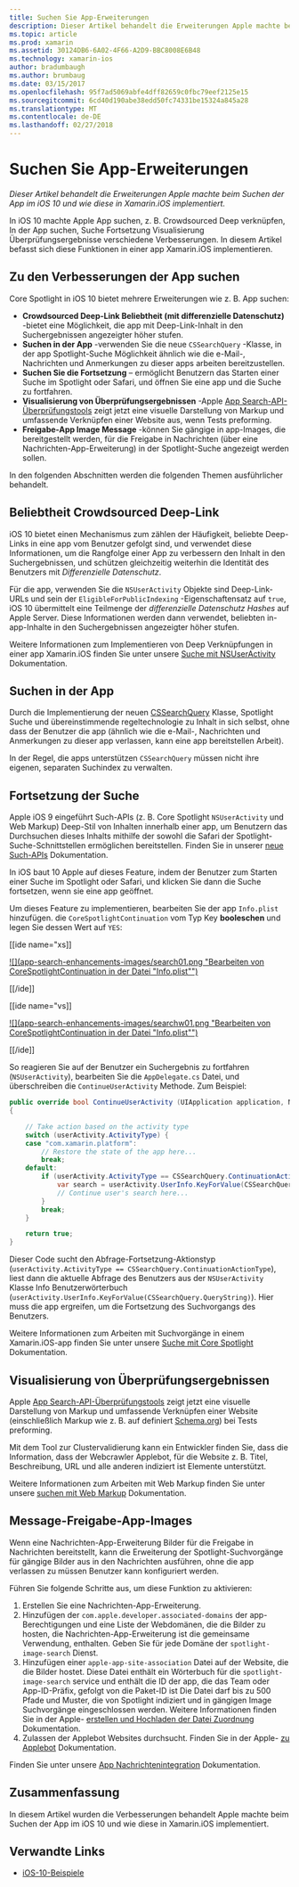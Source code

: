 ```yaml
---
title: Suchen Sie App-Erweiterungen
description: Dieser Artikel behandelt die Erweiterungen Apple machte beim Suchen der App im iOS 10 und wie diese in Xamarin.iOS implementiert.
ms.topic: article
ms.prod: xamarin
ms.assetid: 30124DB6-6A02-4F66-A2D9-BBC8008E6B48
ms.technology: xamarin-ios
author: bradumbaugh
ms.author: brumbaug
ms.date: 03/15/2017
ms.openlocfilehash: 95f7ad5069abfe4dff82659c0fbc79eef2125e15
ms.sourcegitcommit: 6cd40d190abe38edd50fc74331be15324a845a28
ms.translationtype: MT
ms.contentlocale: de-DE
ms.lasthandoff: 02/27/2018
---
```

# <a name="app-search-enhancements"></a>Suchen Sie App-Erweiterungen

_Dieser Artikel behandelt die Erweiterungen Apple machte beim Suchen der App im iOS 10 und wie diese in Xamarin.iOS implementiert._

In iOS 10 machte Apple App suchen, z. B. Crowdsourced Deep verknüpfen, In der App suchen, Suche Fortsetzung Visualisierung Überprüfungsergebnisse verschiedene Verbesserungen. In diesem Artikel befasst sich diese Funktionen in einer app Xamarin.iOS implementieren.

## <a name="about-app-search-enhancements"></a>Zu den Verbesserungen der App suchen

Core Spotlight in iOS 10 bietet mehrere Erweiterungen wie z. B. App suchen:

- **Crowdsourced Deep-Link Beliebtheit (mit differenzielle Datenschutz)** -bietet eine Möglichkeit, die app mit Deep-Link-Inhalt in den Suchergebnissen angezeigter höher stufen.
- **Suchen in der App** -verwenden Sie die neue `CSSearchQuery` -Klasse, in der app Spotlight-Suche Möglichkeit ähnlich wie die e-Mail-, Nachrichten und Anmerkungen zu dieser apps arbeiten bereitzustellen.
- **Suchen Sie die Fortsetzung** – ermöglicht Benutzern das Starten einer Suche im Spotlight oder Safari, und öffnen Sie eine app und die Suche zu fortfahren.
- **Visualisierung von Überprüfungsergebnissen** -Apple [App Search-API-Überprüfungstools](https://search.developer.apple.com/appsearch-validation-tool) zeigt jetzt eine visuelle Darstellung von Markup und umfassende Verknüpfen einer Website aus, wenn Tests preforming.
- **Freigabe-App Image Message** -können Sie gängige in app-Images, die bereitgestellt werden, für die Freigabe in Nachrichten (über eine Nachrichten-App-Erweiterung) in der Spotlight-Suche angezeigt werden sollen.

In den folgenden Abschnitten werden die folgenden Themen ausführlicher behandelt.

## <a name="crowdsourced-deep-link-popularity"></a>Beliebtheit Crowdsourced Deep-Link

iOS 10 bietet einen Mechanismus zum zählen der Häufigkeit, beliebte Deep-Links in eine app vom Benutzer gefolgt sind, und verwendet diese Informationen, um die Rangfolge einer App zu verbessern den Inhalt in den Suchergebnissen, und schützen gleichzeitig weiterhin die Identität des Benutzers mit  *Differenzielle Datenschutz*.

Für die app, verwenden Sie die `NSUserActivity` Objekte sind Deep-Link-URLs und sein der `EligibleForPublicIndexing` -Eigenschaftensatz auf `true`, iOS 10 übermittelt eine Teilmenge der *differenzielle Datenschutz Hashes* auf Apple Server. Diese Informationen werden dann verwendet, beliebten in-app-Inhalte in den Suchergebnissen angezeigter höher stufen.

Weitere Informationen zum Implementieren von Deep Verknüpfungen in einer app Xamarin.iOS finden Sie unter unsere [Suche mit NSUserActivity](~/ios/platform/search/nsuseractivity.md) Dokumentation.

## <a name="in-app-searching"></a>Suchen in der App

Durch die Implementierung der neuen [CSSearchQuery](https://developer.apple.com/reference/corespotlight/cssearchquery) Klasse, Spotlight Suche und übereinstimmende regeltechnologie zu Inhalt in sich selbst, ohne dass der Benutzer die app (ähnlich wie die e-Mail-, Nachrichten und Anmerkungen zu dieser app verlassen, kann eine app bereitstellen Arbeit).

In der Regel, die apps unterstützen `CSSearchQuery` müssen nicht ihre eigenen, separaten Suchindex zu verwalten. 

## <a name="search-continuation"></a>Fortsetzung der Suche

Apple iOS 9 eingeführt Such-APIs (z. B. Core Spotlight `NSUserActivity` und Web Markup) Deep-Stil von Inhalten innerhalb einer app, um Benutzern das Durchsuchen dieses Inhalts mithilfe der sowohl die Safari der Spotlight-Suche-Schnittstellen ermöglichen bereitstellen. Finden Sie in unserer [neue Such-APIs](~/ios/platform/search/index.md) Dokumentation.

In iOS baut 10 Apple auf dieses Feature, indem der Benutzer zum Starten einer Suche im Spotlight oder Safari, und klicken Sie dann die Suche fortsetzen, wenn sie eine app geöffnet. 

Um dieses Feature zu implementieren, bearbeiten Sie der app `Info.plist` hinzufügen. die `CoreSpotlightContinuation` vom Typ Key **booleschen** und legen Sie dessen Wert auf `YES`:

[[ide name="xs]]

[ ![](app-search-enhancements-images/search01.png "Bearbeiten von CoreSpotlightContinuation in der Datei "Info.plist"")](app-search-enhancements-images/search01.png)

[[/ide]]

[[ide name="vs]]

[ ![](app-search-enhancements-images/searchw01.png "Bearbeiten von CoreSpotlightContinuation in der Datei "Info.plist"")](app-search-enhancements-images/search01.png)

[[/ide]]

So reagieren Sie auf der Benutzer ein Suchergebnis zu fortfahren (`NSUserActivity`), bearbeiten Sie die `AppDelegate.cs` Datei, und überschreiben die `ContinueUserActivity` Methode. Zum Beispiel:

```csharp
public override bool ContinueUserActivity (UIApplication application, NSUserActivity userActivity, UIApplicationRestorationHandler completionHandler)
{

    // Take action based on the activity type
    switch (userActivity.ActivityType) {
    case "com.xamarin.platform":
        // Restore the state of the app here...
        break;
    default:
        if (userActivity.ActivityType == CSSearchQuery.ContinuationActionType) {
            var search = userActivity.UserInfo.KeyForValue(CSSearchQuery.QueryString);
            // Continue user's search here...
        }
        break;
    }

    return true;
}
```

Dieser Code sucht den Abfrage-Fortsetzung-Aktionstyp (`userActivity.ActivityType == CSSearchQuery.ContinuationActionType`), liest dann die aktuelle Abfrage des Benutzers aus der `NSUserActivity` Klasse Info Benutzerwörterbuch (`userActivity.UserInfo.KeyForValue(CSSearchQuery.QueryString)`). Hier muss die app ergreifen, um die Fortsetzung des Suchvorgangs des Benutzers.

Weitere Informationen zum Arbeiten mit Suchvorgänge in einem Xamarin.iOS-app finden Sie unter unsere [Suche mit Core Spotlight](~/ios/platform/search/corespotlight.md) Dokumentation.

## <a name="visualization-of-validation-results"></a>Visualisierung von Überprüfungsergebnissen

Apple [App Search-API-Überprüfungstools](https://search.developer.apple.com/appsearch-validation-tool) zeigt jetzt eine visuelle Darstellung von Markup und umfassende Verknüpfen einer Website (einschließlich Markup wie z. B. auf definiert [Schema.org](http://schema.org/)) bei Tests preforming.

Mit dem Tool zur Clustervalidierung kann ein Entwickler finden Sie, dass die Information, dass der Webcrawler Applebot, für die Website z. B. Titel, Beschreibung, URL und alle anderen indiziert ist Elemente unterstützt.

Weitere Informationen zum Arbeiten mit Web Markup finden Sie unter unsere [suchen mit Web Markup](~/ios/platform/search/web-markup.md) Dokumentation.

## <a name="message-app-image-sharing"></a>Message-Freigabe-App-Images

Wenn eine Nachrichten-App-Erweiterung Bilder für die Freigabe in Nachrichten bereitstellt, kann die Erweiterung der Spotlight-Suchvorgänge für gängige Bilder aus in den Nachrichten ausführen, ohne die app verlassen zu müssen Benutzer kann konfiguriert werden.

Führen Sie folgende Schritte aus, um diese Funktion zu aktivieren:

1. Erstellen Sie eine Nachrichten-App-Erweiterung.
2. Hinzufügen der `com.apple.developer.associated-domains` der app-Berechtigungen und eine Liste der Webdomänen, die die Bilder zu hosten, die Nachrichten-App-Erweiterung ist die gemeinsame Verwendung, enthalten. Geben Sie für jede Domäne der `spotlight-image-search` Dienst.
3. Hinzufügen einer `apple-app-site-association` Datei auf der Website, die die Bilder hostet. Diese Datei enthält ein Wörterbuch für die `spotlight-image-search` service und enthält die ID der app, die das Team oder App-ID-Präfix, gefolgt von die Paket-ID ist Die Datei darf bis zu 500 Pfade und Muster, die von Spotlight indiziert und in gängigen Image Suchvorgänge eingeschlossen werden. Weitere Informationen finden Sie in der Apple- [erstellen und Hochladen der Datei Zuordnung](https://developer.apple.com/library/prerelease/content/documentation/General/Conceptual/AppSearch/UniversalLinks.html#//apple_ref/doc/uid/TP40016308-CH12-SW4) Dokumentation.
4. Zulassen der Applebot Websites durchsucht. Finden Sie in der Apple- [zu Applebot](https://support.apple.com/en-us/HT204683) Dokumentation.

Finden Sie unter unsere [App Nachrichtenintegration](~/ios/platform/message-app-integration/index.md) Dokumentation.

## <a name="summary"></a>Zusammenfassung

In diesem Artikel wurden die Verbesserungen behandelt Apple machte beim Suchen der App im iOS 10 und wie diese in Xamarin.iOS implementiert.



## <a name="related-links"></a>Verwandte Links

- [iOS-10-Beispiele](https://developer.xamarin.com/samples/ios/iOS10/)
